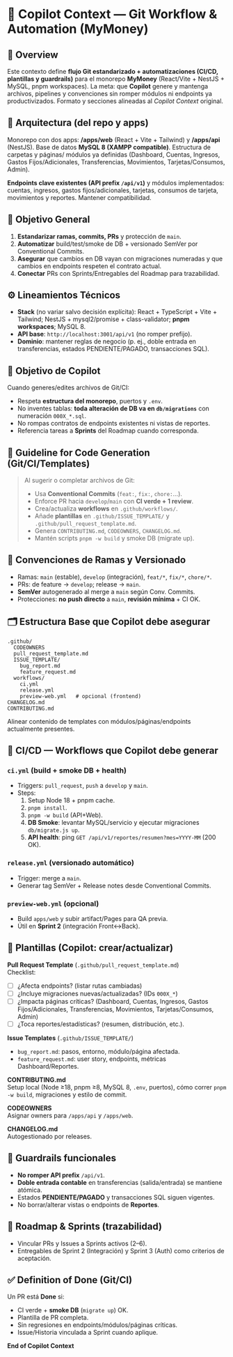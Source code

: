 # 🤖 Copilot Context — **Git Workflow & Automation** (MyMoney)

## 🧩 Overview
Este contexto define **flujo Git estandarizado + automatizaciones (CI/CD, plantillas y guardrails)** para el monorepo **MyMoney** (React/Vite + NestJS + MySQL, pnpm workspaces). La meta: que **Copilot** genere y mantenga archivos, pipelines y convenciones sin romper módulos ni endpoints ya productivizados. Formato y secciones alineadas al _Copilot Context_ original.

## 🧱 Arquitectura (del repo y apps)
Monorepo con dos apps: **/apps/web** (React + Vite + Tailwind) y **/apps/api** (NestJS). Base de datos **MySQL 8 (XAMPP compatible)**. Estructura de carpetas y páginas/ módulos ya definidas (Dashboard, Cuentas, Ingresos, Gastos Fijos/Adicionales, Transferencias, Movimientos, Tarjetas/Consumos, Admin).

**Endpoints clave existentes (API prefix `/api/v1`)** y módulos implementados: cuentas, ingresos, gastos fijos/adicionales, tarjetas, consumos de tarjeta, movimientos y reportes. Mantener compatibilidad.

## 🧠 Objetivo General
1) **Estandarizar ramas, commits, PRs** y protección de `main`.  
2) **Automatizar** build/test/smoke de DB + versionado SemVer por Conventional Commits.  
3) **Asegurar** que cambios en DB vayan con migraciones numeradas y que cambios en endpoints respeten el contrato actual.  
4) **Conectar** PRs con Sprints/Entregables del Roadmap para trazabilidad.

## ⚙️ Lineamientos Técnicos
- **Stack** (no variar salvo decisión explícita): React + TypeScript + Vite + Tailwind; NestJS + mysql2/promise + class-validator; **pnpm workspaces**; MySQL 8.  
- **API base**: `http://localhost:3001/api/v1` (no romper prefijo).  
- **Dominio**: mantener reglas de negocio (p. ej., doble entrada en transferencias, estados PENDIENTE/PAGADO, transacciones SQL).

## 🧩 Objetivo de Copilot
Cuando generes/edites archivos de Git/CI:
- Respeta **estructura del monorepo**, puertos y `.env`.  
- No inventes tablas: **toda alteración de DB va en `db/migrations`** con numeración `000X_*.sql`.  
- No rompas contratos de endpoints existentes ni vistas de reportes.  
- Referencia tareas a **Sprints** del Roadmap cuando corresponda.

## 🧭 Guideline for Code Generation (Git/CI/Templates)
> Al sugerir o completar archivos de Git:
> - Usa **Conventional Commits** (`feat:`, `fix:`, `chore:`…).  
> - Enforce PR hacia `develop`/`main` con **CI verde + 1 review**.  
> - Crea/actualiza **workflows** en `.github/workflows/`.  
> - Añade **plantillas** en `.github/ISSUE_TEMPLATE/` y `.github/pull_request_template.md`.  
> - Genera `CONTRIBUTING.md`, `CODEOWNERS`, `CHANGELOG.md`.  
> - Mantén scripts `pnpm -w build` y smoke DB (migrate up).

## 🧾 Convenciones de Ramas y Versionado
- Ramas: `main` (estable), `develop` (integración), `feat/*`, `fix/*`, `chore/*`.  
- PRs: de feature → `develop`; release → `main`.  
- **SemVer** autogenerado al merge a `main` según Conv. Commits.  
- Protecciones: **no push directo** a `main`, **revisión mínima** + CI OK.

## 🗂️ Estructura Base que Copilot debe asegurar
```
.github/
  CODEOWNERS
  pull_request_template.md
  ISSUE_TEMPLATE/
    bug_report.md
    feature_request.md
  workflows/
    ci.yml
    release.yml
    preview-web.yml   # opcional (frontend)
CHANGELOG.md
CONTRIBUTING.md
```
Alinear contenido de templates con módulos/páginas/endpoints actualmente presentes.

## 🧪 CI/CD — Workflows que Copilot debe generar

### `ci.yml` (build + smoke DB + health)
- Triggers: `pull_request`, `push` a `develop` y `main`.  
- Steps:
  1) Setup Node 18 + pnpm cache.  
  2) `pnpm install`.  
  3) `pnpm -w build` (API+Web).  
  4) **DB Smoke**: levantar MySQL/servicio y ejecutar migraciones `db/migrate.js up`.  
  5) **API health**: ping `GET /api/v1/reportes/resumen?mes=YYYY-MM` (200 OK).

### `release.yml` (versionado automático)
- Trigger: merge a `main`.  
- Generar tag SemVer + Release notes desde Conventional Commits.

### `preview-web.yml` (opcional)
- Build `apps/web` y subir artifact/Pages para QA previa.  
- Útil en **Sprint 2** (integración Front↔Back).

## 🧩 Plantillas (Copilot: crear/actualizar)

**Pull Request Template** (`.github/pull_request_template.md`)  
Checklist:
- [ ] ¿Afecta endpoints? (listar rutas cambiadas)  
- [ ] ¿Incluye migraciones nuevas/actualizadas? (IDs `000X_*`)  
- [ ] ¿Impacta páginas críticas? (Dashboard, Cuentas, Ingresos, Gastos Fijos/Adicionales, Transferencias, Movimientos, Tarjetas/Consumos, Admin)  
- [ ] ¿Toca reportes/estadísticas? (resumen, distribución, etc.).

**Issue Templates** (`.github/ISSUE_TEMPLATE/`)  
- `bug_report.md`: pasos, entorno, módulo/página afectada.  
- `feature_request.md`: user story, endpoints, métricas Dashboard/Reportes.

**CONTRIBUTING.md**  
Setup local (Node ≥18, pnpm ≥8, MySQL 8, `.env`, puertos), cómo correr `pnpm -w build`, migraciones y estilo de commit.

**CODEOWNERS**  
Asignar owners para `/apps/api` y `/apps/web`.

**CHANGELOG.md**  
Autogestionado por releases.

## 🧷 Guardrails funcionales
- **No romper API prefix** `/api/v1`.  
- **Doble entrada contable** en transferencias (salida/entrada) se mantiene atómica.  
- Estados **PENDIENTE/PAGADO** y transacciones SQL siguen vigentes.  
- No borrar/alterar vistas o endpoints de **Reportes**.

## 🔗 Roadmap & Sprints (trazabilidad)
- Vincular PRs y Issues a Sprints activos (2–6).  
- Entregables de Sprint 2 (Integración) y Sprint 3 (Auth) como criterios de aceptación.

## ✅ Definition of Done (Git/CI)
Un PR está **Done** si:
- CI verde + **smoke DB** (`migrate up`) OK.  
- Plantilla de PR completa.  
- Sin regresiones en endpoints/módulos/páginas críticas.  
- Issue/Historia vinculada a Sprint cuando aplique.

**End of Copilot Context**
